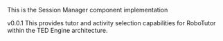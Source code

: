 This is the Session Manager component implementation 
 
v0.0.1 
This provides tutor and activity selection capabilities for RoboTutor
within the TED Engine architecture.

